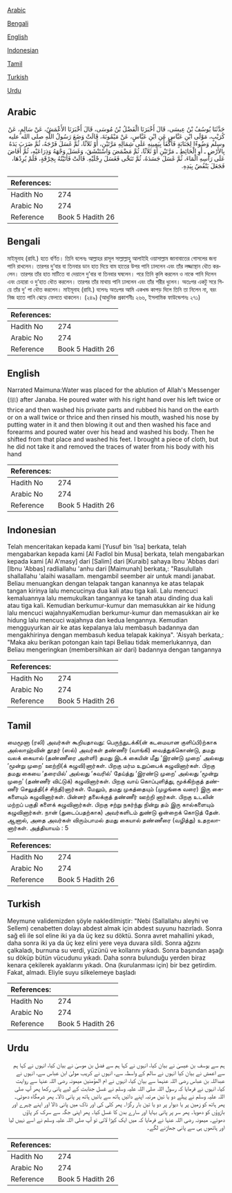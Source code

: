 [Arabic](#arabic)

[Bengali](#bengali)

[English](#english)

[Indonesian](#indonesian)

[Tamil](#tamil)

[Turkish](#turkish)

[Urdu](#urdu)

## Arabic


<div dir="rtl" lang="ar" style={{fontSize:'larger',backgroundColor:'#f8f9fa',padding:20}}>
حَدَّثَنَا يُوسُفُ بْنُ عِيسَى، قَالَ أَخْبَرَنَا الْفَضْلُ بْنُ مُوسَى، قَالَ أَخْبَرَنَا الأَعْمَشُ، عَنْ سَالِمٍ، عَنْ كُرَيْبٍ، مَوْلَى ابْنِ عَبَّاسٍ عَنِ ابْنِ عَبَّاسٍ، عَنْ مَيْمُونَةَ، قَالَتْ وَضَعَ رَسُولُ اللَّهِ صلى الله عليه وسلم وَضُوءًا لِجَنَابَةٍ فَأَكْفَأَ بِيَمِينِهِ عَلَى شِمَالِهِ مَرَّتَيْنِ، أَوْ ثَلاَثًا، ثُمَّ غَسَلَ فَرْجَهُ، ثُمَّ ضَرَبَ يَدَهُ بِالأَرْضِ ـ أَوِ الْحَائِطِ ـ مَرَّتَيْنِ أَوْ ثَلاَثًا، ثُمَّ مَضْمَضَ وَاسْتَنْشَقَ، وَغَسَلَ وَجْهَهُ وَذِرَاعَيْهِ، ثُمَّ أَفَاضَ عَلَى رَأْسِهِ الْمَاءَ، ثُمَّ غَسَلَ جَسَدَهُ، ثُمَّ تَنَحَّى فَغَسَلَ رِجْلَيْهِ‏.‏ قَالَتْ فَأَتَيْتُهُ بِخِرْقَةٍ، فَلَمْ يُرِدْهَا، فَجَعَلَ يَنْفُضُ بِيَدِهِ‏.‏
</div>
<div style={{backgroundColor:'#f8f9fa',padding:20, marginBottom: 10}}><table> <thead> <tr> <th>References:</th> <th></th> </tr> </thead> <tbody><tr><td>Hadith No</td><td>274</td></tr><tr><td>Arabic No</td><td>274</td></tr><tr><td>Reference</td><td>Book 5 Hadith 26</td></tr></tbody></table></div>

## Bengali


<div dir="ltr" lang="bn" style={{fontSize:'larger',backgroundColor:'#f8f9fa',padding:20}}>
মাইমূনাহ (রাযি.) হতে বর্ণিত। তিনি বলেনঃ আল্লাহর রাসূল সাল্লাল্লাহু আলাইহি ওয়াসাল্লাম জানাবাতের গোসলের জন্য পানি রাখলেন। তারপর দু’বার বা তিনবার ডান হাত দিয়ে বাম হাতের উপর পানি ঢাললেন এবং তাঁর লজ্জাস্থান ধৌত করলেন। তারপর তাঁর হাত মাটিতে বা দেয়ালে দু’বার বা তিনবার ঘষলেন। পরে তিনি কুলি করলেন ও নাকে পানি দিলেন এবং চেহারা ও দু’হাত ধৌত করলেন। তারপর তাঁর মাথায় পানি ঢাললেন এবং তাঁর শরীর ধুলেন। অতঃপর একটু সরে গিয়ে তাঁর দু’ পা ধৌত করলেন। মাইমূনাহ (রাযি.) বলেনঃ অতঃপর আমি একখন্ড কাপড় দিলে তিনি তা নিলেন না, বরং নিজ হাতে পানি ঝেড়ে ফেলতে থাকলেন। (২৪৯) (আধুনিক প্রকাশনীঃ ২৬৬, ইসলামিক ফাউন্ডেশনঃ ২৭১)
</div>
<div style={{backgroundColor:'#f8f9fa',padding:20, marginBottom: 10}}><table> <thead> <tr> <th>References:</th> <th></th> </tr> </thead> <tbody><tr><td>Hadith No</td><td>274</td></tr><tr><td>Arabic No</td><td>274</td></tr><tr><td>Reference</td><td>Book 5 Hadith 26</td></tr></tbody></table></div>

## English


<div dir="ltr" lang="en" style={{fontSize:'larger',backgroundColor:'#f8f9fa',padding:20}}>
Narrated Maimuna:Water was placed for the ablution of Allah's Messenger (ﷺ) after Janaba. He poured water with his right hand over his left twice or thrice and then washed his private parts and rubbed his hand on the earth or on a wall twice or thrice and then rinsed his mouth, washed his nose by putting water in it and then blowing it out and then washed his face and forearms and poured water over his head and washed his body. Then he shifted from that place and washed his feet. I brought a piece of cloth, but he did not take it and removed the traces of water from his body with his hand
</div>
<div style={{backgroundColor:'#f8f9fa',padding:20, marginBottom: 10}}><table> <thead> <tr> <th>References:</th> <th></th> </tr> </thead> <tbody><tr><td>Hadith No</td><td>274</td></tr><tr><td>Arabic No</td><td>274</td></tr><tr><td>Reference</td><td>Book 5 Hadith 26</td></tr></tbody></table></div>

## Indonesian


<div dir="ltr" lang="id" style={{fontSize:'larger',backgroundColor:'#f8f9fa',padding:20}}>
Telah menceritakan kepada kami [Yusuf bin 'Isa] berkata, telah mengabarkan kepada kami [Al Fadlol bin Musa] berkata, telah mengabarkan kepada kami [Al A'masy] dari [Salim] dari [Kuraib] sahaya Ibnu 'Abbas dari [Ibnu 'Abbas] radliallahu 'anhu dari [Maimunah] berkata,: "Rasulullah shallallahu 'alaihi wasallam. mengambil seember air untuk mandi janabat. Beliau menuangkan dengan telapak tangan kanannya ke atas telapak tangan kirinya lalu mencucinya dua kali atau tiga kali. Lalu mencuci kemaluannya lalu memukulkan tangannya ke tanah atau dinding dua kali atau tiga kali. Kemudian berkumur-kumur dan memasukkan air ke hidung lalu mencuci wajahnyaKemudian berkumur-kumur dan memasukkan air ke hidung lalu mencuci wajahnya dan kedua lengannya. Kemudian mengguyurkan air ke atas kepalanya lalu membasuh badannya dan mengakhirinya dengan membasuh kedua telapak kakinya". 'Aisyah berkata,: "Maka aku berikan potongan kain tapi Beliau tidak memerlukannya, dan Beliau mengeringkan (membersihkan air dari) badannya dengan tangannya
</div>
<div style={{backgroundColor:'#f8f9fa',padding:20, marginBottom: 10}}><table> <thead> <tr> <th>References:</th> <th></th> </tr> </thead> <tbody><tr><td>Hadith No</td><td>274</td></tr><tr><td>Arabic No</td><td>274</td></tr><tr><td>Reference</td><td>Book 5 Hadith 26</td></tr></tbody></table></div>

## Tamil


<div dir="ltr" lang="ta" style={{fontSize:'larger',backgroundColor:'#f8f9fa',padding:20}}>
மைமூனா (ரலி) அவர்கள் கூறியதாவது: பெருந்துடக்கி(ன் கடமையான குளிப்பி)ற்காக அல்லாஹ்வின் தூதர் (ஸல்) அவர்கள் தண்ணீர் (வாங்கி) வைத்துக்கொண்டு, தமது வலக் கையால் (தண்ணீரை அள்ளி) தமது இடக் கையின் மீது ‘இரண்டு முறை’ அல்லது ‘மூன்று முறை’ ஊற்றி(க் கழுவி)னார்கள். பிறகு மர்ம உறுப்பைக் கழுவினார்கள். பிறகு தமது கையை ‘தரையில்’ அல்லது ‘சுவரில்’ தேய்த்து ‘இரண்டு முறை’ அல்லது ‘மூன்று முறை’ (தண்ணீர் விட்டுக்) கழுவினார்கள். பிறகு வாய் கொப்புளித்து, மூக்கிற்குத் தண்ணீர் செலுத்தி(ச் சிந்தி)னார்கள். மேலும், தமது முகத்தையும் (முழங்கை வரை) இரு கைகளையும் கழுவினார்கள். பின்னர் தலைக்குத் தண்ணீர் ஊற்றி னார்கள். பிறகு உடலின் மற்றப் பகுதி களைக் கழுவினார்கள். பிறகு சற்று நகர்ந்து நின்று தம் இரு கால்களையும் கழுவினார்கள். நான் (துடைப்பதற்காக) அவர்களிடம் துண்டு ஒன்றைக் கொடுத் தேன். ஆனால், அதை அவர்கள் விரும்பாமல் தமது கையால் தண்ணீரை (வழித்து) உதறலானார்கள். அத்தியாயம் : 5
</div>
<div style={{backgroundColor:'#f8f9fa',padding:20, marginBottom: 10}}><table> <thead> <tr> <th>References:</th> <th></th> </tr> </thead> <tbody><tr><td>Hadith No</td><td>274</td></tr><tr><td>Arabic No</td><td>274</td></tr><tr><td>Reference</td><td>Book 5 Hadith 26</td></tr></tbody></table></div>

## Turkish


<div dir="ltr" lang="tr" style={{fontSize:'larger',backgroundColor:'#f8f9fa',padding:20}}>
Meymune validemizden şöyle nakledilmiştir: "Nebi (Sallallahu aleyhi ve Sellem) cenabetten dolayı abdest almak için abdest suyunu hazırladı. Sonra sağ eli ile sol eline iki ya da üç kez su döktü. Sonra avret mahallini yıkadı, daha sonra iki ya da üç kez elini yere veya duvara sildi. Sonra ağzını çalkaladı, burnuna su verdi, yüzünü ve kollarını yıkadı. Sonra başından aşağı su döküp bütün vücudunu yıkadı. Daha sonra bulunduğu yerden biraz kenara çekilerek ayaklarını yıkadı. Ona (kurulanması için) bir bez getirdim. Fakat, almadı. Eliyle suyu silkelemeye başladı
</div>
<div style={{backgroundColor:'#f8f9fa',padding:20, marginBottom: 10}}><table> <thead> <tr> <th>References:</th> <th></th> </tr> </thead> <tbody><tr><td>Hadith No</td><td>274</td></tr><tr><td>Arabic No</td><td>274</td></tr><tr><td>Reference</td><td>Book 5 Hadith 26</td></tr></tbody></table></div>

## Urdu


<div dir="rtl" lang="ur" style={{fontSize:'larger',backgroundColor:'#f8f9fa',padding:20}}>
ہم سے یوسف بن عیسیٰ نے بیان کیا، انہوں نے کہا ہم سے فضل بن موسیٰ نے بیان کیا، انہوں نے کہا ہم سے اعمش نے بیان کیا انہوں نے سالم کے واسطہ سے، انہوں نے کریب مولیٰ ابن عباس سے، انہوں نے عبداللہ بن عباس رضی اللہ عنہما سے بیان کیا، انہوں نے ام المؤمنین میمونہ رضی اللہ عنہا سے روایت کیا، انہوں نے فرمایا کہ رسول اللہ صلی اللہ علیہ وسلم نے غسل جنابت کے لیے پانی رکھا پھر آپ صلی اللہ علیہ وسلم نے پہلے دو یا تین مرتبہ اپنے دائیں ہاتھ سے بائیں ہاتھ پر پانی ڈالا۔ پھر شرمگاہ دھوئی۔ پھر ہاتھ کو زمین پر یا دیوار پر دو یا تین بار رگڑا۔ پھر کلی کی اور ناک میں پانی ڈالا اور اپنے چہرے اور بازوؤں کو دھویا۔ پھر سر پر پانی بہایا اور سارے بدن کا غسل کیا۔ پھر اپنی جگہ سے سرک کر پاؤں دھوئے۔ میمونہ رضی اللہ عنہا نے فرمایا کہ میں ایک کپڑا لائی تو آپ صلی اللہ علیہ وسلم نے اسے نہیں لیا اور ہاتھوں ہی سے پانی جھاڑنے لگے۔
</div>
<div style={{backgroundColor:'#f8f9fa',padding:20, marginBottom: 10}}><table> <thead> <tr> <th>References:</th> <th></th> </tr> </thead> <tbody><tr><td>Hadith No</td><td>274</td></tr><tr><td>Arabic No</td><td>274</td></tr><tr><td>Reference</td><td>Book 5 Hadith 26</td></tr></tbody></table></div>